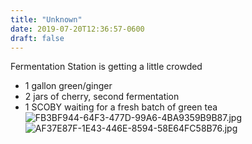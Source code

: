 ```yaml
---
title: "Unknown"
date: 2019-07-20T12:36:57-0600
draft: false
---
```


Fermentation Station is getting a little crowded
*   1 gallon green/ginger
*   2 jars of cherry, second fermentation
*   1 SCOBY waiting for a fresh batch of green tea
![FB3BF944-64F3-477D-99A6-4BA9359B9B87.jpg](http://ianwhitney.micro.blog/uploads/2019/7a6d1e144c.jpg) ![AF37E87F-1E43-446E-8594-58E64FC58B76.jpg](http://ianwhitney.micro.blog/uploads/2019/1859260b6e.jpg)
